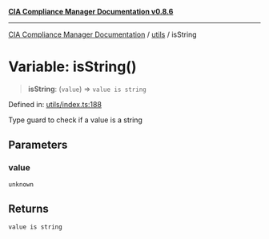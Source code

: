 [**CIA Compliance Manager Documentation v0.8.6**](../../README.md)

***

[CIA Compliance Manager Documentation](../../modules.md) / [utils](../README.md) / isString

# Variable: isString()

> **isString**: (`value`) => `value is string`

Defined in: [utils/index.ts:188](https://github.com/Hack23/cia-compliance-manager/blob/050a250237d6f621490781dbdf95155919f35aed/src/utils/index.ts#L188)

Type guard to check if a value is a string

## Parameters

### value

`unknown`

## Returns

`value is string`
